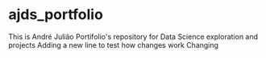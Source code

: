 # ajds_portfolio
This is André Julião Portifolio's repository for Data Science exploration and projects
Adding a new line to test how changes work
Changing
